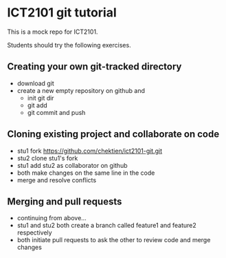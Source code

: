 # ICT2101 git tutorial
This is a mock repo for ICT2101.

Students should try the following exercises.

## Creating your own git-tracked directory
- download git
- create a new empty repository on github and 
  - init git dir
  - git add
  - git commit and push

## Cloning existing project and collaborate on code
- stu1 fork https://github.com/chektien/ict2101-git.git
- stu2 clone stu1's fork
- stu1 add stu2 as collaborator on github
- both make changes on the same line in the code
- merge and resolve conflicts

## Merging and pull requests
- continuing from above...
- stu1 and stu2 both create a branch called feature1 and feature2 respectively
- both initiate pull requests to ask the other to review code and merge changes
